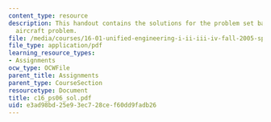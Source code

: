 ```yaml
---
content_type: resource
description: This handout contains the solutions for the problem set based on the
  aircraft problem.
file: /media/courses/16-01-unified-engineering-i-ii-iii-iv-fall-2005-spring-2006/e3ad98bd25e93ec728cef60dd9fadb26_c16_ps06_sol.pdf
file_type: application/pdf
learning_resource_types:
- Assignments
ocw_type: OCWFile
parent_title: Assignments
parent_type: CourseSection
resourcetype: Document
title: c16_ps06_sol.pdf
uid: e3ad98bd-25e9-3ec7-28ce-f60dd9fadb26
---
```

